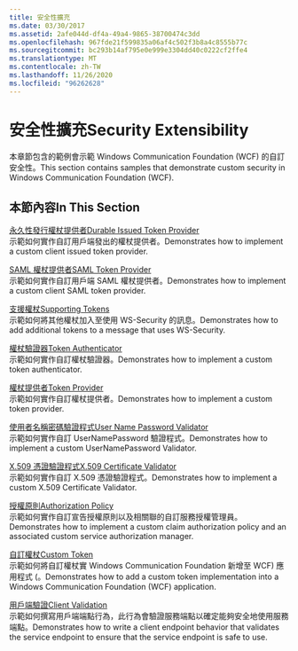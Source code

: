 ```yaml
---
title: 安全性擴充
ms.date: 03/30/2017
ms.assetid: 2afe044d-df4a-49a4-9865-38700474c3dd
ms.openlocfilehash: 967fde21f599835a06af4c502f3b8a4c8555b77c
ms.sourcegitcommit: bc293b14af795e0e999e3304dd40c0222cf2ffe4
ms.translationtype: MT
ms.contentlocale: zh-TW
ms.lasthandoff: 11/26/2020
ms.locfileid: "96262628"
---
```

# <a name="security-extensibility"></a><span data-ttu-id="0db9b-102">安全性擴充</span><span class="sxs-lookup"><span data-stu-id="0db9b-102">Security Extensibility</span></span>

<span data-ttu-id="0db9b-103">本章節包含的範例會示範 Windows Communication Foundation (WCF) 的自訂安全性。</span><span class="sxs-lookup"><span data-stu-id="0db9b-103">This section contains samples that demonstrate custom security in Windows Communication Foundation (WCF).</span></span>  
  
## <a name="in-this-section"></a><span data-ttu-id="0db9b-104">本節內容</span><span class="sxs-lookup"><span data-stu-id="0db9b-104">In This Section</span></span>  

 [<span data-ttu-id="0db9b-105">永久性發行權杖提供者</span><span class="sxs-lookup"><span data-stu-id="0db9b-105">Durable Issued Token Provider</span></span>](durable-issued-token-provider.md)  
 <span data-ttu-id="0db9b-106">示範如何實作自訂用戶端發出的權杖提供者。</span><span class="sxs-lookup"><span data-stu-id="0db9b-106">Demonstrates how to implement a custom client issued token provider.</span></span>  
  
 [<span data-ttu-id="0db9b-107">SAML 權杖提供者</span><span class="sxs-lookup"><span data-stu-id="0db9b-107">SAML Token Provider</span></span>](saml-token-provider.md)  
 <span data-ttu-id="0db9b-108">示範如何實作自訂用戶端 SAML 權杖提供者。</span><span class="sxs-lookup"><span data-stu-id="0db9b-108">Demonstrates how to implement a custom client SAML token provider.</span></span>  
  
 [<span data-ttu-id="0db9b-109">支援權杖</span><span class="sxs-lookup"><span data-stu-id="0db9b-109">Supporting Tokens</span></span>](supporting-tokens.md)  
 <span data-ttu-id="0db9b-110">示範如何將其他權杖加入至使用 WS-Security 的訊息。</span><span class="sxs-lookup"><span data-stu-id="0db9b-110">Demonstrates how to add additional tokens to a message that uses WS-Security.</span></span>  
  
 [<span data-ttu-id="0db9b-111">權杖驗證器</span><span class="sxs-lookup"><span data-stu-id="0db9b-111">Token Authenticator</span></span>](token-authenticator.md)  
 <span data-ttu-id="0db9b-112">示範如何實作自訂權杖驗證器。</span><span class="sxs-lookup"><span data-stu-id="0db9b-112">Demonstrates how to implement a custom token authenticator.</span></span>  
  
 [<span data-ttu-id="0db9b-113">權杖提供者</span><span class="sxs-lookup"><span data-stu-id="0db9b-113">Token Provider</span></span>](token-provider.md)  
 <span data-ttu-id="0db9b-114">示範如何實作自訂權杖提供者。</span><span class="sxs-lookup"><span data-stu-id="0db9b-114">Demonstrates how to implement a custom token provider.</span></span>  
  
 [<span data-ttu-id="0db9b-115">使用者名稱密碼驗證程式</span><span class="sxs-lookup"><span data-stu-id="0db9b-115">User Name Password Validator</span></span>](user-name-password-validator.md)  
 <span data-ttu-id="0db9b-116">示範如何實作自訂 UserNamePassword 驗證程式。</span><span class="sxs-lookup"><span data-stu-id="0db9b-116">Demonstrates how to implement a custom UserNamePassword Validator.</span></span>  
  
 [<span data-ttu-id="0db9b-117">X.509 憑證驗證程式</span><span class="sxs-lookup"><span data-stu-id="0db9b-117">X.509 Certificate Validator</span></span>](x-509-certificate-validator.md)  
 <span data-ttu-id="0db9b-118">示範如何實作自訂 X.509 憑證驗證程式。</span><span class="sxs-lookup"><span data-stu-id="0db9b-118">Demonstrates how to implement a custom X.509 Certificate Validator.</span></span>  
  
 [<span data-ttu-id="0db9b-119">授權原則</span><span class="sxs-lookup"><span data-stu-id="0db9b-119">Authorization Policy</span></span>](authorization-policy.md)  
 <span data-ttu-id="0db9b-120">示範如何實作自訂宣告授權原則以及相關聯的自訂服務授權管理員。</span><span class="sxs-lookup"><span data-stu-id="0db9b-120">Demonstrates how to implement a custom claim authorization policy and an associated custom service authorization manager.</span></span>  
  
 [<span data-ttu-id="0db9b-121">自訂權杖</span><span class="sxs-lookup"><span data-stu-id="0db9b-121">Custom Token</span></span>](custom-token.md)  
 <span data-ttu-id="0db9b-122">示範如何將自訂權杖實 Windows Communication Foundation 新增至 WCF) 應用程式 (。</span><span class="sxs-lookup"><span data-stu-id="0db9b-122">Demonstrates how to add a custom token implementation into a Windows Communication Foundation (WCF) application.</span></span>  
  
 [<span data-ttu-id="0db9b-123">用戶端驗證</span><span class="sxs-lookup"><span data-stu-id="0db9b-123">Client Validation</span></span>](client-validation.md)  
 <span data-ttu-id="0db9b-124">示範如何撰寫用戶端端點行為，此行為會驗證服務端點以確定能夠安全地使用服務端點。</span><span class="sxs-lookup"><span data-stu-id="0db9b-124">Demonstrates how to write a client endpoint behavior that validates the service endpoint to ensure that the service endpoint is safe to use.</span></span>
